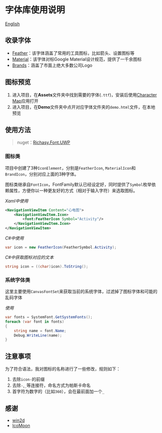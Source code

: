 ﻿# 字体库使用说明

[English](./README_EN.md)

## 收录字体

- [Feather](https://feathericons.com/)：该字体涵盖了常用的工具图标，比如箭头、设置图标等
- [Material](https://material.io/resources/icons/?style=baseline)：该字体对标Google Material设计规范，提供了一千余图标
- [Brands](https://simpleicons.org/)：涵盖了市面上绝大多数公司Logo

## 图标预览

1. 进入项目，在**Assets**文件夹中找到需要的字体(`.ttf`)，安装后使用[Character Map](https://www.microsoft.com/store/productId/9WZDNCRDXF41)应用打开
2. 进入项目，在**Demo**文件夹中点开对应字体文件夹的`demo.html`文件，在本地预览

## 使用方法

> nuget：[Richasy.Font.UWP](https://www.nuget.org/packages/Richasy.Font.UWP/)

### 图标类

项目中创建了3种`IconElement`，分别是`FeatherIcon`, `MaterialIcon`和`BrandIcon`，分别对应上面的3种字体。

图标类继承自`FontIcon`，FontFamily默认已经设定好，同时提供了`Symbol`枚举依赖属性，方便你以一种更友好的方式（相对于输入字符）来选取图标。

*Xaml中使用*

```xml
<NavigationViewItem Content="心电图">
    <NavigationViewItem.Icon>
        <font:FeatherIcon Symbol="Activity"/>
    </NavigationViewItem.Icon>
</NavigationViewItem>
```

*C#中使用*

```csharp
var icon = new FeatherIcon(FeatherSymbol.Activity);
```

*C#中获取图标对应的文本*

```csharp
string icon = ((char)icon).ToString();
```

### 系统字体类

这里主要使用`CanvasFontSet`来获取当前的系统字体，过滤掉了图标字体和可能的乱码字体

*使用*

```csharp
var fonts = SystemFont.GetSystemFonts();
foreach (var font in fonts)
{
    string name = font.Name;
    Debug.WriteLine(name);
}
```

## 注意事项

为了符合语法，我对图标的名称进行了一些修改，规则如下：

1. 去除`icon-`的前缀
2. 去除`-`,`_`等连接符，命名方式为帕斯卡命名
3. 首字符为数字的（比如`360`），会在最前面加一个`_`

## 感谢

- [win2d](https://github.com/microsoft/Win2D)
- [IcoMoon](https://icomoon.io/)